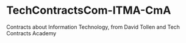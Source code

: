 # TechContractsCom-ITMA-CmA
Contracts about Information Technology, from David Tollen and Tech Contracts Academy
